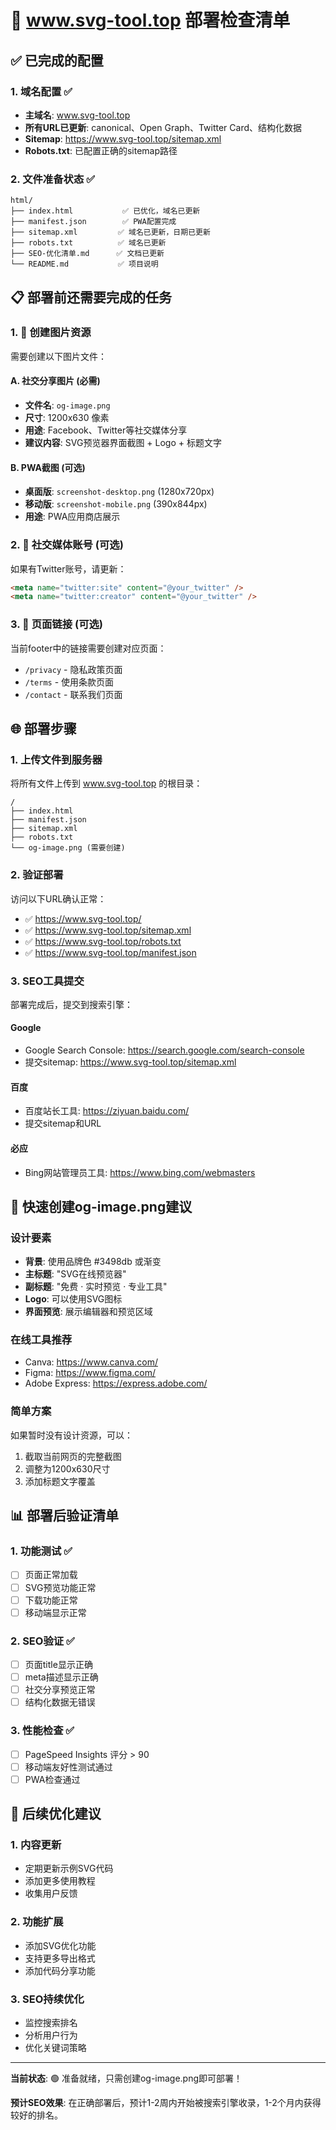 # 🚀 www.svg-tool.top 部署检查清单

## ✅ 已完成的配置

### 1. 域名配置 ✅
- **主域名**: www.svg-tool.top
- **所有URL已更新**: canonical、Open Graph、Twitter Card、结构化数据
- **Sitemap**: https://www.svg-tool.top/sitemap.xml
- **Robots.txt**: 已配置正确的sitemap路径

### 2. 文件准备状态 ✅
```
html/
├── index.html           ✅ 已优化，域名已更新
├── manifest.json        ✅ PWA配置完成
├── sitemap.xml         ✅ 域名已更新，日期已更新
├── robots.txt          ✅ 域名已更新
├── SEO-优化清单.md      ✅ 文档已更新
└── README.md           ✅ 项目说明
```

## 📋 部署前还需要完成的任务

### 1. 🎨 创建图片资源
需要创建以下图片文件：

#### A. 社交分享图片 (必需)
- **文件名**: `og-image.png`
- **尺寸**: 1200x630 像素
- **用途**: Facebook、Twitter等社交媒体分享
- **建议内容**: SVG预览器界面截图 + Logo + 标题文字

#### B. PWA截图 (可选)
- **桌面版**: `screenshot-desktop.png` (1280x720px)
- **移动版**: `screenshot-mobile.png` (390x844px)
- **用途**: PWA应用商店展示

### 2. 📱 社交媒体账号 (可选)
如果有Twitter账号，请更新：
```html
<meta name="twitter:site" content="@your_twitter" />
<meta name="twitter:creator" content="@your_twitter" />
```

### 3. 🔗 页面链接 (可选)
当前footer中的链接需要创建对应页面：
- `/privacy` - 隐私政策页面
- `/terms` - 使用条款页面  
- `/contact` - 联系我们页面

## 🌐 部署步骤

### 1. 上传文件到服务器
将所有文件上传到 www.svg-tool.top 的根目录：
```
/
├── index.html
├── manifest.json
├── sitemap.xml
├── robots.txt
└── og-image.png (需要创建)
```

### 2. 验证部署
访问以下URL确认正常：
- ✅ https://www.svg-tool.top/
- ✅ https://www.svg-tool.top/sitemap.xml
- ✅ https://www.svg-tool.top/robots.txt
- ✅ https://www.svg-tool.top/manifest.json

### 3. SEO工具提交
部署完成后，提交到搜索引擎：

#### Google
- Google Search Console: https://search.google.com/search-console
- 提交sitemap: https://www.svg-tool.top/sitemap.xml

#### 百度
- 百度站长工具: https://ziyuan.baidu.com/
- 提交sitemap和URL

#### 必应
- Bing网站管理员工具: https://www.bing.com/webmasters

## 🎯 快速创建og-image.png建议

### 设计要素
- **背景**: 使用品牌色 #3498db 或渐变
- **主标题**: "SVG在线预览器"
- **副标题**: "免费 · 实时预览 · 专业工具"
- **Logo**: 可以使用SVG图标
- **界面预览**: 展示编辑器和预览区域

### 在线工具推荐
- Canva: https://www.canva.com/
- Figma: https://www.figma.com/
- Adobe Express: https://express.adobe.com/

### 简单方案
如果暂时没有设计资源，可以：
1. 截取当前网页的完整截图
2. 调整为1200x630尺寸
3. 添加标题文字覆盖

## 📊 部署后验证清单

### 1. 功能测试 ✅
- [ ] 页面正常加载
- [ ] SVG预览功能正常
- [ ] 下载功能正常
- [ ] 移动端显示正常

### 2. SEO验证 ✅
- [ ] 页面title显示正确
- [ ] meta描述显示正确
- [ ] 社交分享预览正常
- [ ] 结构化数据无错误

### 3. 性能检查 ✅
- [ ] PageSpeed Insights 评分 > 90
- [ ] 移动端友好性测试通过
- [ ] PWA检查通过

## 🔄 后续优化建议

### 1. 内容更新
- 定期更新示例SVG代码
- 添加更多使用教程
- 收集用户反馈

### 2. 功能扩展
- 添加SVG优化功能
- 支持更多导出格式
- 添加代码分享功能

### 3. SEO持续优化
- 监控搜索排名
- 分析用户行为
- 优化关键词策略

---

**当前状态**: 🟢 准备就绪，只需创建og-image.png即可部署！

**预计SEO效果**: 在正确部署后，预计1-2周内开始被搜索引擎收录，1-2个月内获得较好的排名。
